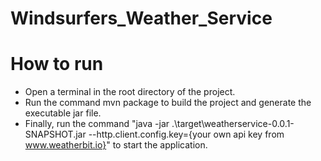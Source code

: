 # Windsurfers_Weather_Service

# How to run
- Open a terminal in the root directory of the project.
- Run the command mvn package to build the project and generate the executable jar file.
- Finally, run the command "java -jar .\target\weatherservice-0.0.1-SNAPSHOT.jar --http.client.config.key={your own api key from www.weatherbit.io}" to start the application.
